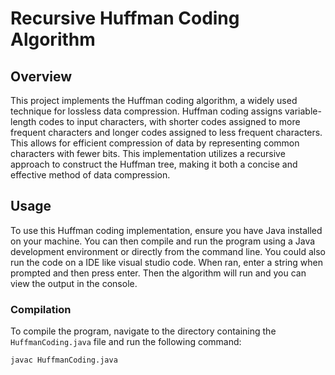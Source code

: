 # Recursive Huffman Coding Algorithm

## Overview
This project implements the Huffman coding algorithm, a widely used technique for lossless data compression. Huffman coding assigns variable-length codes to input characters, with shorter codes assigned to more frequent characters and longer codes assigned to less frequent characters. This allows for efficient compression of data by representing common characters with fewer bits. This implementation utilizes a recursive approach to construct the Huffman tree, making it both a concise and effective method of data compression.

## Usage
To use this Huffman coding implementation, ensure you have Java installed on your machine. You can then compile and run the program using a Java development environment or directly from the command line. You could also run the code on a IDE like visual studio code. When ran, enter a string when prompted and then press enter. Then the algorithm will run and you can view the output in the console. 

### Compilation
To compile the program, navigate to the directory containing the `HuffmanCoding.java` file and run the following command:

```bash
javac HuffmanCoding.java
